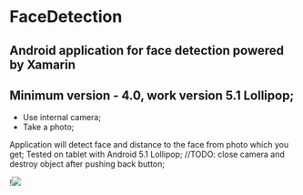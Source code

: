# FaceDetection 

## Android application for face detection powered by Xamarin
## Minimum version - 4.0, work version 5.1 Lollipop;

* Use internal camera;
* Take a photo;

Application will detect face and distance to the face from photo which you get;
Tested on tablet with Android 5.1 Lollipop; 
//TODO: close camera and destroy object after pushing back button; 

!![](https://habrastorage.org/webt/26/va/ij/26vaijfieefkemrhs8jvo8t7voe.jpeg)
